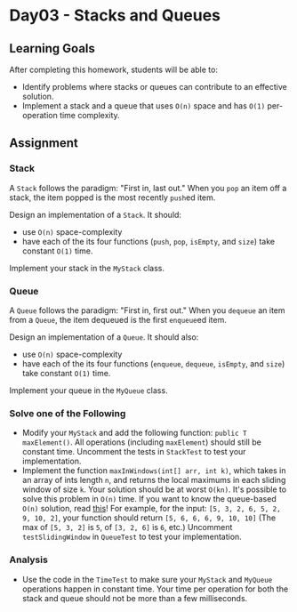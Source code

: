 # Day03 - Stacks and Queues

## Learning Goals

After completing this homework, students will be able to:

* Identify problems where stacks or queues can contribute to an effective solution.
* Implement a stack and a queue that uses `O(n)` space and has `O(1)` per-operation time complexity.

## Assignment

### Stack

A `Stack` follows the paradigm: "First in, last out." When you `pop` an item off a stack, the item popped is the most recently `push`ed item.

Design an implementation of a `Stack`. It should:

- use `O(n)` space-complexity
- have each of the its four functions (`push`, `pop`, `isEmpty`, and `size`) take constant `O(1)` time.

Implement your stack in the `MyStack` class.

### Queue

A `Queue` follows the paradigm: "First in, first out." When you `dequeue` an item from a `Queue`, the item dequeued is the first `enqueue`ed item.

Design an implementation of a `Queue`. It should also:

- use `O(n)` space-complexity
- have each of the its four functions (`enqueue`, `dequeue`, `isEmpty`, and `size`) take constant `O(1)` time.

Implement your queue in the `MyQueue` class.

### Solve one of the Following
* Modify your `MyStack` and add the following function: `public T maxElement()`. All operations (including `maxElement`) should still be constant time. Uncomment the tests in `StackTest` to test your implementation.
* Implement the function `maxInWindows(int[] arr, int k)`, which takes in an array of ints length `n`, and returns the local maximums in each sliding window of size `k`. Your solution should be at worst `O(kn)`. It's possible to solve this problem in `O(n)` time. If you want to know the queue-based `O(n)` solution, read [this](http://codercareer.blogspot.com/2012/02/no-33-maximums-in-sliding-windows.html)! For example, for the input: `[5, 3, 2, 6, 5, 2, 9, 10, 2]`, your function should return `[5, 6, 6, 6, 9, 10, 10]` (The max of `[5, 3, 2]` is `5`, of `[3, 2, 6]` is `6`, etc.) Uncomment `testSlidingWindow` in `QueueTest` to test your implementation.

### Analysis

- Use the code in the `TimeTest` to make sure your `MyStack` and `MyQueue` operations happen in constant time. Your time per operation for both the stack and queue should not be more than a few milliseconds.

